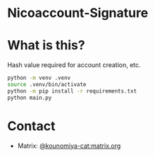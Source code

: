# Nicoaccount-Signature

# What is this?

Hash value required for account creation, etc.

```bash
python -m venv .venv
source .venv/bin/activate
python -m pip install -r requirements.txt
python main.py
```

# Contact

- Matrix: [@kounomiya-cat:matrix.org](https://matrix.to/#/@kounomiya-cat:matrix.org)
